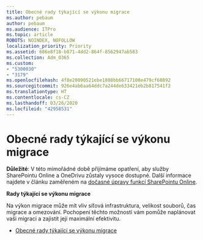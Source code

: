 ```yaml
---
title: Obecné rady týkající se výkonu migrace
ms.author: pebaum
author: pebaum
ms.audience: ITPro
ms.topic: article
ROBOTS: NOINDEX, NOFOLLOW
localization_priority: Priority
ms.assetid: 686e8f18-b871-4dd2-864f-8562947ab583
ms.collection: Adm_O365
ms.custom:
- "5300030"
- "3179"
ms.openlocfilehash: 4f8e20090521ebe1808bb66717108e479cf68892
ms.sourcegitcommit: 926e4ab6aa64ddc7a244de633421eb2b817541f2
ms.translationtype: HT
ms.contentlocale: cs-CZ
ms.lasthandoff: 03/26/2020
ms.locfileid: "42958531"
---
```

# <a name="general-migration-performance-guidance"></a>Obecné rady týkající se výkonu migrace

**Důležité**: V této mimořádné době přijímáme opatření, aby služby SharePointu Online a OneDrivu zůstaly vysoce dostupné. Další informace najdete v článku zaměřeném na [dočasné úpravy funkcí SharePointu Online](https://aka.ms/ODSPAdjustments).

**Rady týkající se výkonu migrace**

Na výkon migrace může mít vliv síťová infrastruktura, velikost souborů, čas migrace a omezování. Pochopení těchto možností vám pomůže naplánovat vaši migraci a zajistit její maximální efektivitu.

- [Obecné rady týkající se výkonu migrace](https://docs.microsoft.com/sharepointmigration/sharepoint-online-and-onedrive-migration-speed)
